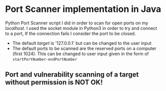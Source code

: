 # Port Scanner implementation in Java

Python Port Scanner script I did in order to scan for open ports on my *localhost*. I used the socket module in Python3 in order to try and connect to a port, If the connection fails I consider the port to be closed.

- The default *target* is '127.0.0.1' but can be changed to the user input
- The default ports to be scanned are the reserved ports on a computer (first 1024). This can be changed to user input given in the form of `startPortNumber-endPortNumber`

## Port and vulnerability scanning of a target without permission is **NOT OK**!
